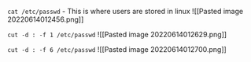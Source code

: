 `cat /etc/passwd` - This is where users are stored in linux
![[Pasted image 20220614012456.png]]

`cut -d : -f 1 /etc/passwd`
![[Pasted image 20220614012629.png]]

`cut -d : -f 6 /etc/passwd`
![[Pasted image 20220614012700.png]]
